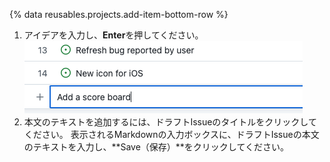 {% data reusables.projects.add-item-bottom-row %}
1. アイデアを入力し、**Enter**を押してください。 ![IssueのURLを貼り付けてプロジェクトに追加しているスクリーンショット](/assets/images/help/projects-v2/add-draft-issue.png)
1. 本文のテキストを追加するには、ドラフトIssueのタイトルをクリックしてください。 表示されるMarkdownの入力ボックスに、ドラフトIssueの本文のテキストを入力し、**Save（保存）**をクリックしてください。